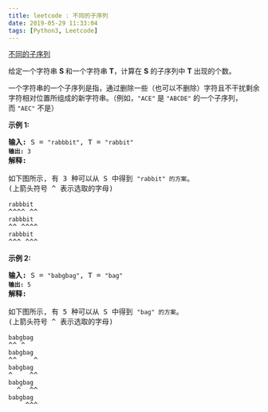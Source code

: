 ```yaml
---
title: leetcode : 不同的子序列
date: 2019-05-29 11:33:04
tags: [Python3, Leetcode]
---
```


[不同的子序列](https://leetcode-cn.com/problems/distinct-subsequences/)

<p>给定一个字符串&nbsp;<strong>S&nbsp;</strong>和一个字符串&nbsp;<strong>T</strong>，计算在 <strong>S</strong> 的子序列中 <strong>T</strong> 出现的个数。</p>

<!-- more -->

<p>一个字符串的一个子序列是指，通过删除一些（也可以不删除）字符且不干扰剩余字符相对位置所组成的新字符串。（例如，<code>&quot;ACE&quot;</code>&nbsp;是&nbsp;<code>&quot;ABCDE&quot;</code>&nbsp;的一个子序列，而&nbsp;<code>&quot;AEC&quot;</code>&nbsp;不是）</p>

<p><strong>示例&nbsp;1:</strong></p>

<pre><strong>输入: </strong>S = <code>&quot;rabbbit&quot;</code>, T = <code>&quot;rabbit&quot;
<strong>输出:</strong>&nbsp;3
</code><strong>解释:
</strong>
如下图所示, 有 3 种可以从 S 中得到 <code>&quot;rabbit&quot; 的方案</code>。
(上箭头符号 ^ 表示选取的字母)

<code>rabbbit</code>
^^^^ ^^
<code>rabbbit</code>
^^ ^^^^
<code>rabbbit</code>
^^^ ^^^
</pre>

<p><strong>示例&nbsp;2:</strong></p>

<pre><strong>输入: </strong>S = <code>&quot;babgbag&quot;</code>, T = <code>&quot;bag&quot;
<strong>输出:</strong>&nbsp;5
</code><strong>解释:
</strong>
如下图所示, 有 5 种可以从 S 中得到 <code>&quot;bag&quot; 的方案</code>。 
(上箭头符号 ^ 表示选取的字母)

<code>babgbag</code>
^^ ^
<code>babgbag</code>
^^    ^
<code>babgbag</code>
^    ^^
<code>babgbag</code>
  ^  ^^
<code>babgbag</code>
    ^^^</pre>
